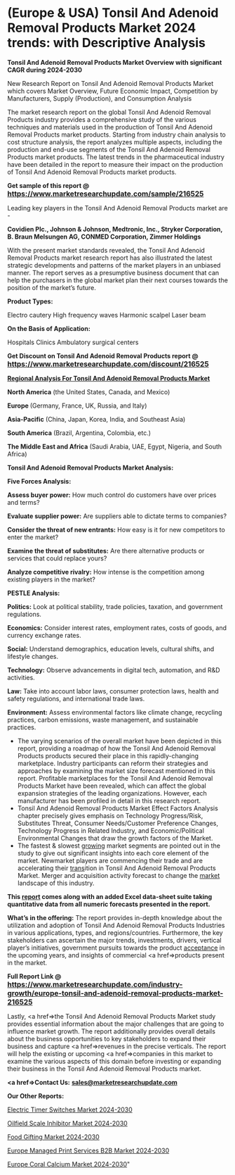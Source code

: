 # (Europe & USA) Tonsil And Adenoid Removal Products Market 2024 trends: with Descriptive Analysis

<strong>Tonsil And Adenoid Removal Products Market Overview with significant CAGR during 2024-2030</strong>

New Research Report on Tonsil And Adenoid Removal Products Market which covers Market Overview, Future Economic Impact, Competition by Manufacturers, Supply (Production), and Consumption Analysis

The market research report on the global Tonsil And Adenoid Removal Products industry provides a comprehensive study of the various techniques and materials used in the production of Tonsil And Adenoid Removal Products market products. Starting from industry chain analysis to cost structure analysis, the report analyzes multiple aspects, including the production and end-use segments of the Tonsil And Adenoid Removal Products market products. The latest trends in the pharmaceutical industry have been detailed in the report to measure their impact on the production of Tonsil And Adenoid Removal Products market products.

<strong>Get sample of this report @ <a href=https://www.marketresearchupdate.com/sample/216525><font size=3 color=#0000ff>https://www.marketresearchupdate.com/sample/216525</font></a></strong>

Leading key players in the Tonsil And Adenoid Removal Products market are -

<strong>Covidien Plc., Johnson & Johnson, Medtronic, Inc., Stryker Corporation, B. Braun Melsungen AG, CONMED Corporation, Zimmer Holdings</strong>

With the present market standards revealed, the Tonsil And Adenoid Removal Products market research report has also illustrated the latest strategic developments and patterns of the market players in an unbiased manner. The report serves as a presumptive business document that can help the purchasers in the global market plan their next courses towards the position of the market’s future.

<strong>Product Types:</strong>

Electro cautery
High frequency waves
Harmonic scalpel
Laser beam

<strong>On the Basis of Application:</strong>

Hospitals
Clinics
Ambulatory surgical centers

<strong>Get Discount on Tonsil And Adenoid Removal Products report @ <a href=https://www.marketresearchupdate.com/discount/216525><font size=3 color=#0000ff>https://www.marketresearchupdate.com/discount/216525</font></a></strong>

<strong><u><b>Regional Analysis For Tonsil And Adenoid Removal Products Market</b></u></strong>

<strong><b>North America</b></strong> (the United States, Canada, and Mexico)

<strong><b>Europe </b></strong>(Germany, France, UK, Russia, and Italy)

<strong><b>Asia-Pacific</b></strong> (China, Japan, Korea, India, and Southeast Asia)

<strong><b>South America</b></strong> (Brazil, Argentina, Colombia, etc.)

<strong><b>The Middle East and Africa</b></strong> (Saudi Arabia, UAE, Egypt, Nigeria, and South Africa)

<strong>Tonsil And Adenoid Removal Products Market Analysis:</strong>

<strong>Five Forces Analysis:</strong>

<strong>Assess buyer power:</strong> How much control do customers have over prices and terms?

<strong>Evaluate supplier power:</strong> Are suppliers able to dictate terms to companies?

<strong>Consider the threat of new entrants:</strong> How easy is it for new competitors to enter the market?

<strong>Examine the threat of substitutes:</strong> Are there alternative products or services that could replace yours?

<strong>Analyze competitive rivalry:</strong> How intense is the competition among existing players in the market?

<strong>PESTLE Analysis:</strong>

<strong>Politics:</strong> Look at political stability, trade policies, taxation, and government regulations.

<strong>Economics:</strong> Consider interest rates, employment rates, costs of goods, and currency exchange rates.

<strong>Social:</strong> Understand demographics, education levels, cultural shifts, and lifestyle changes.

<strong>Technology:</strong> Observe advancements in digital tech, automation, and R&D activities.

<strong>Law:</strong> Take into account labor laws, consumer protection laws, health and safety regulations, and international trade laws.

<strong>Environment:</strong> Assess environmental factors like climate change, recycling practices, carbon emissions, waste management, and sustainable practices.

<ul>
  <li>The varying scenarios of the overall market have been depicted in this report, providing a roadmap of how the Tonsil And Adenoid Removal Products products secured their place in this rapidly-changing marketplace. Industry participants can reform their strategies and approaches by examining the market size forecast mentioned in this report. Profitable marketplaces for the Tonsil And Adenoid Removal Products Market have been revealed, which can affect the global expansion strategies of the leading organizations. However, each manufacturer has been profiled in detail in this research report.</li>
  <li>Tonsil And Adenoid Removal Products Market Effect Factors Analysis chapter precisely gives emphasis on Technology Progress/Risk, Substitutes Threat, Consumer Needs/Customer Preference Changes, Technology Progress in Related Industry, and Economic/Political Environmental Changes that draw the growth factors of the Market.</li>
  <li>The fastest &amp; slowest <a href=ASDF991299>growing</a> market segments are pointed out in the study to give out significant insights into each core element of the market. Newmarket players are commencing their trade and are accelerating their <a href=>trans</a>ition in Tonsil And Adenoid Removal Products Market. Merger and acquisition activity forecast to change the <a href=>market</a> landscape of this industry.</li>
</ul>
<strong>This <a href=>report</a> comes along with an added Excel data-sheet suite taking quantitative data from all numeric forecasts presented in the report.</strong>

<strong>What’s in the offering:</strong> The report provides in-depth knowledge about the utilization and adoption of Tonsil And Adenoid Removal Products Industries in various applications, types, and regions/countries. Furthermore, the key stakeholders can ascertain the major trends, investments, drivers, vertical player’s initiatives, government pursuits towards the product <a href=ASDF881288>acceptance</a> in the upcoming years, and insights of commercial <a href=>products</a> present in the market.

<strong>Full Report Link @ <a href=https://www.marketresearchupdate.com/industry-growth/europe-tonsil-and-adenoid-removal-products-market-216525><font size=3 color=#0000ff>https://www.marketresearchupdate.com/industry-growth/europe-tonsil-and-adenoid-removal-products-market-216525</font></a></strong>

Lastly, <a href=>the</a> Tonsil And Adenoid Removal Products Market study provides essential information about the major challenges that are going to influence market growth. The report additionally provides overall details about the business opportunities to key stakeholders to expand their business and capture <a href=>revenues</a> in the precise verticals. The report will help the existing or upcoming <a href=>companies</a> in this market to examine the various aspects of this domain before investing or expanding their business in the Tonsil And Adenoid Removal Products market.

<strong><a href=><strong>Contact Us:</strong></a></strong>
<strong>sales@marketresearchupdate.com</strong>

<strong>Our Other Reports:</strong>

<a href=https://www.linkedin.com/pulse/electric-timer-switches-market-analysis-understanding>Electric Timer Switches Market 2024-2030</a>

<a href=https://www.linkedin.com/pulse/oilfield-scale-inhibitor-market-size-share-outlook>Oilfield Scale Inhibitor Market 2024-2030</a>

<a href=https://www.linkedin.com/pulse/food-gifting-market-size-industry-growth-factors>Food Gifting Market 2024-2030</a>

<a href=https://www.linkedin.com/pulse/europe-managed-print-services-b2b-market-3iizf/>Europe Managed Print Services B2B Market 2024-2030</a>

<a href=https://www.linkedin.com/pulse/europe-coral-calcium-market-research-jw26c/>Europe Coral Calcium Market 2024-2030</a>"
